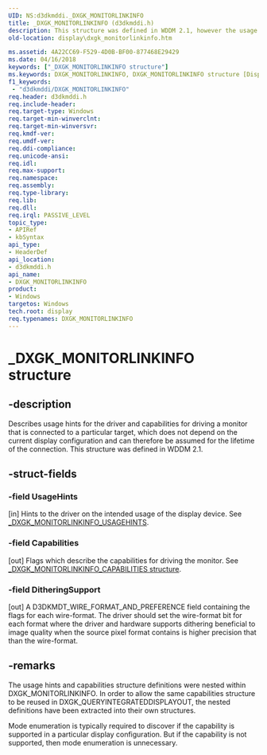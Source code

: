 ```yaml
---
UID: NS:d3dkmddi._DXGK_MONITORLINKINFO
title: _DXGK_MONITORLINKINFO (d3dkmddi.h)
description: This structure was defined in WDDM 2.1, however the usage hints and capabilities structure definitions were nested within DXGK_MONITORLINKINFO.
old-location: display\dxgk_monitorlinkinfo.htm

ms.assetid: 4A22CC69-F529-4D0B-BF00-877468E29429
ms.date: 04/16/2018
keywords: ["_DXGK_MONITORLINKINFO structure"]
ms.keywords: DXGK_MONITORLINKINFO, DXGK_MONITORLINKINFO structure [Display Devices], PDXGK_MONITORLINKINFO, PDXGK_MONITORLINKINFO structure pointer [Display Devices], _DXGK_MONITORLINKINFO, d3dkmddi/DXGK_MONITORLINKINFO, d3dkmddi/PDXGK_MONITORLINKINFO, display.dxgk_monitorlinkinfo
f1_keywords:
 - "d3dkmddi/DXGK_MONITORLINKINFO"
req.header: d3dkmddi.h
req.include-header:
req.target-type: Windows
req.target-min-winverclnt:
req.target-min-winversvr:
req.kmdf-ver:
req.umdf-ver:
req.ddi-compliance:
req.unicode-ansi:
req.idl:
req.max-support:
req.namespace:
req.assembly:
req.type-library:
req.lib:
req.dll:
req.irql: PASSIVE_LEVEL
topic_type:
- APIRef
- kbSyntax
api_type:
- HeaderDef
api_location:
- d3dkmddi.h
api_name:
- DXGK_MONITORLINKINFO
product:
- Windows
targetos: Windows
tech.root: display
req.typenames: DXGK_MONITORLINKINFO
---
```


# _DXGK_MONITORLINKINFO structure


## -description

Describes usage hints for the driver and capabilities for driving a monitor that is connected to a particular target, which does not depend on the current display configuration and can therefore be assumed for the lifetime of the connection. This structure was defined in WDDM 2.1.


## -struct-fields




### -field UsageHints

[in] Hints to the driver on the intended usage of the display device. See [_DXGK_MONITORLINKINFO_USAGEHINTS](../d3dkmdt/ns-d3dkmdt-_dxgk_monitorlinkinfo_usagehints.md).


### -field Capabilities

[out] Flags which describe the capabilities for driving the monitor. See [_DXGK_MONITORLINKINFO_CAPABILITIES structure](../d3dkmdt/ns-d3dkmdt-_dxgk_monitorlinkinfo_capabilities.md).


### -field DitheringSupport

[out] A D3DKMDT_WIRE_FORMAT_AND_PREFERENCE field containing the flags for each wire-format. The driver should set the wire-format bit for each format where the driver and hardware supports dithering beneficial to image quality when the source pixel format contains is higher precision that than the wire-format.

## -remarks

The usage hints and capabilities structure definitions were nested within DXGK_MONITORLINKINFO.  In order to allow the same capabilities structure to be reused in DXGK_QUERYINTEGRATEDDISPLAYOUT, the nested definitions have been extracted into their own structures.

Mode enumeration is typically required to discover if the capability is supported in a particular display configuration. But if the capability is not supported, then mode enumeration is unnecessary.
